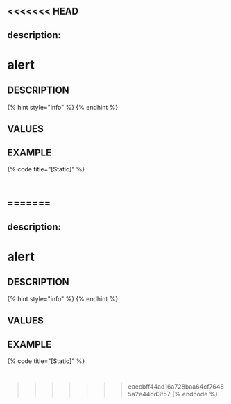 <<<<<<< HEAD
---
description:    
---

#   alert                       

## DESCRIPTION

{% hint style="info" %}
{% endhint %}
  
## VALUES



## EXAMPLE

{% code title="\[Static\]" %}
```markup
 
```
=======
---
description:    
---

#   alert                       

## DESCRIPTION

{% hint style="info" %}
{% endhint %}
  
## VALUES



## EXAMPLE

{% code title="\[Static\]" %}
```markup
 
```
>>>>>>> eaecbff44ad16a728baa64cf76485a2e44cd3f57
{% endcode %}